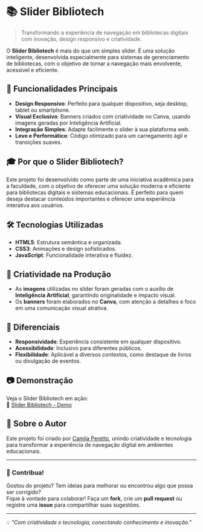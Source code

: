 # 📚 Slider Bibliotech

> Transformando a experiência de navegação em bibliotecas digitais com inovação, design responsivo e criatividade.

O **Slider Bibliotech** é mais do que um simples slider. É uma solução inteligente, desenvolvida especialmente para sistemas de gerenciamento de bibliotecas, com o objetivo de tornar a navegação mais envolvente, acessível e eficiente. 

## 🚀 Funcionalidades Principais

- **Design Responsivo**: Perfeito para qualquer dispositivo, seja desktop, tablet ou smartphone.
- **Visual Exclusivo**: Banners criados com criatividade no Canva, usando imagens geradas por Inteligência Artificial.
- **Integração Simples**: Adapte facilmente o slider à sua plataforma web.
- **Leve e Performático**: Código otimizado para um carregamento ágil e transições suaves.

## 🎓 Por que o Slider Bibliotech?

Este projeto foi desenvolvido como parte de uma iniciativa acadêmica para a faculdade, com o objetivo de oferecer uma solução moderna e eficiente para bibliotecas digitais e sistemas educacionais. É perfeito para quem deseja destacar conteúdos importantes e oferecer uma experiência interativa aos usuários.

## 🛠️ Tecnologias Utilizadas

- **HTML5**: Estrutura semântica e organizada.
- **CSS3**: Animações e design sofisticados.
- **JavaScript**: Funcionalidade interativa e fluidez.

## 🎨 Criatividade na Produção

- As **imagens** utilizadas no slider foram geradas com o auxílio de **Inteligência Artificial**, garantindo originalidade e impacto visual.  
- Os **banners** foram elaborados no **Canva**, com atenção a detalhes e foco em uma comunicação visual atrativa.

## 🌟 Diferenciais

- **Responsividade**: Experiência consistente em qualquer dispositivo.
- **Acessibilidade**: Inclusivo para diferentes públicos.
- **Flexibilidade**: Aplicável a diversos contextos, como destaque de livros ou divulgação de eventos.

## 📷 Demonstração

Veja o Slider Bibliotech em ação:  
🔗 [Slider Bibliotech - Demo](https://camilaperetto.github.io/Slider-Bibliotech/)

## 📌 Sobre o Autor

Este projeto foi criado por [Camila Peretto](https://github.com/CamilaPeretto), unindo criatividade e tecnologia para transformar a experiência de navegação digital em ambientes educacionais.

---

### 📣 Contribua!

Gostou do projeto? Tem ideias para melhorar ou encontrou algo que possa ser corrigido?  
Fique à vontade para colaborar! Faça um **fork**, crie um **pull request** ou registre uma **issue** para compartilhar suas sugestões.

---

💡 *"Com criatividade e tecnologia, conectando conhecimento e inovação."*  

